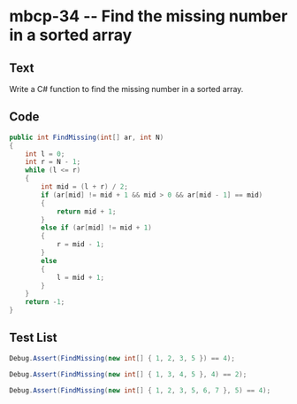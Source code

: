 # mbcp-34 -- Find the missing number in a sorted array

## Text

Write a C# function to find the missing number in a sorted array.

## Code

```csharp
public int FindMissing(int[] ar, int N) 
{ 
    int l = 0; 
    int r = N - 1; 
    while (l <= r) 
    { 
        int mid = (l + r) / 2; 
        if (ar[mid] != mid + 1 && mid > 0 && ar[mid - 1] == mid) 
        { 
            return mid + 1; 
        } 
        else if (ar[mid] != mid + 1) 
        { 
            r = mid - 1; 
        } 
        else 
        { 
            l = mid + 1; 
        } 
    } 
    return -1; 
}
```

## Test List

```csharp
Debug.Assert(FindMissing(new int[] { 1, 2, 3, 5 }) == 4);
```

```csharp
Debug.Assert(FindMissing(new int[] { 1, 3, 4, 5 }, 4) == 2);
```

```csharp
Debug.Assert(FindMissing(new int[] { 1, 2, 3, 5, 6, 7 }, 5) == 4);
```
